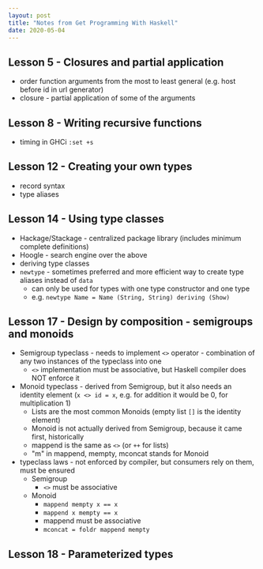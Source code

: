 ```yaml
---
layout: post
title: "Notes from Get Programming With Haskell"
date: 2020-05-04
---
```


## Lesson 5 - Closures and partial application
* order function arguments from the most to least general (e.g. host before id in url generator)
* closure - partial application of some of the arguments

## Lesson 8 - Writing recursive functions
* timing in GHCi `:set +s`

## Lesson 12 - Creating your own types
* record syntax
* type aliases

## Lesson 14 - Using type classes
* Hackage/Stackage - centralized package library (includes minimum complete definitions)
* Hoogle - search engine over the above
* deriving type classes
* `newtype` - sometimes preferred and more efficient way to create type aliases instead of `data`
  * can only be used for types with one type constructor and one type
  * e.g. `newtype Name = Name (String, String) deriving (Show)`

## Lesson 17 - Design by composition - semigroups and monoids
* Semigroup typeclass - needs to implement `<>` operator - combination of any two instances of the typeclass into one
  * `<>` implementation must be associative, but Haskell compiler does NOT enforce it
* Monoid typeclass - derived from Semigroup, but it also needs an identity element (`x <> id = x`, e.g. for addition it would be 0, for multiplication 1)
  * Lists are the most common Monoids (empty list `[]` is the identity element)
  * Monoid is not actually derived from Semigroup, because it came first, historically
  * mappend is the same as `<>` (or `++` for lists)
  * "m" in mappend, mempty, mconcat stands for Monoid
* typeclass laws - not enforced by compiler, but consumers rely on them, must be ensured
  * Semigroup
    * `<>` must be associative
  * Monoid
    * `mappend mempty x == x`
    * `mappend x mempty == x`
    * mappend must be associative
    * `mconcat = foldr mappend mempty`

## Lesson 18 - Parameterized types
